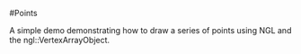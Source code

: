 #Points

A simple demo demonstrating how to draw a series of points using NGL and the ngl::VertexArrayObject. 

